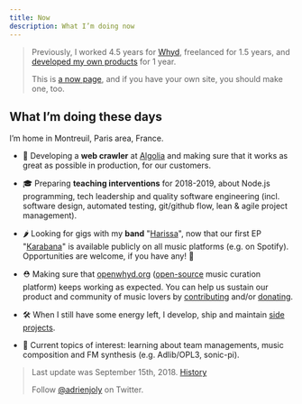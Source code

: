 ```yaml
---
title: Now
description: What I’m doing now
---
```

> Previously, I worked 4.5 years for [Whyd](https://medium.com/openwhyd/music-amongst-other-topics-a4f41657d6d), freelanced for 1.5 years, and [developed my own products](https://hackernoon.com/12-months-to-become-an-indie-hacker-ad0c916c1f5f) for 1 year.
>
> This is [a now page](http://nownownow.com/about), and if you have your own site, you should make one, too.

## What I’m doing these days

I’m home in Montreuil, Paris area, France.

- 💼 Developing a **web crawler** at [Algolia](https://www.algolia.com/) and making sure that it works as great as possible in production, for our customers.
  
- 🎓 Preparing **teaching interventions** for 2018-2019, about Node.js programming, tech leadership and quality software engineering (incl. software design, automated testing, git/github flow, lean &amp; agile project management).
  
- 🌶 Looking for gigs with my **band** "[Harissa](https://www.facebook.com/harissaquartet)", now that our first EP "[Karabana](https://cabaneariff.com/harissa-karabana)" is available publicly on all music platforms (e.g. on Spotify). Opportunities are welcome, if you have any! 🤗
  
- ⛑ Making sure that [openwhyd.org](https://openwhyd.org) ([open-source](https://github.com/openwhyd) music curation platform) keeps working as expected. You can help us sustain our product and community of music lovers by [contributing](https://openwhyd.org/contribute) and/or [donating](https://openwhyd.org/donate).

- 🛠 When I still have some energy left, I develop, ship and maintain [side projects](/prod).

- 🔌 Current topics of interest: learning about team managements, music composition and FM synthesis (e.g. Adlib/OPL3, sonic-pi).

> Last update was September 15th, 2018. [History](https://github.com/adrienjoly/adrienjoly.github.com/commits/master/now)
>
> Follow [@adrienjoly](https://twitter.com/adrienjoly) on Twitter.
